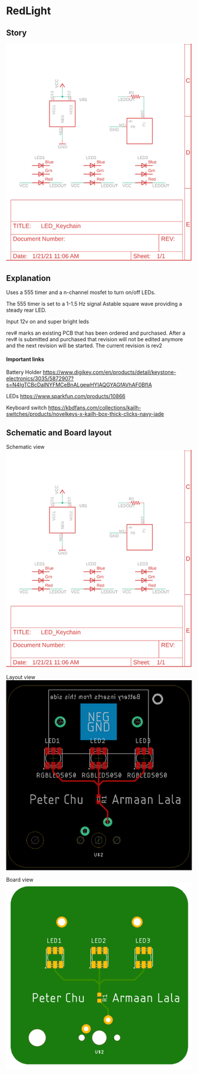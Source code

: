 # RedLight

## Story

![Schematic View rev1](https://github.com/ArmaanLala/LED_Keychain/blob/master/Images/schematicView.png?raw=true)



## Explanation

Uses a 555 timer and a n-channel mosfet to turn on/off LEDs.

The 555 timer is set to a 1-1.5 Hz signal Astable square wave providing a steady rear LED.

Input 12v on and super bright leds 

rev# marks an existing PCB that has been ordered and purchased. After a rev# is submitted and purchased that revision will not be edited anymore and the next revision will be started. The current revision is rev2

#### Important links

Battery Holder
https://www.digikey.com/en/products/detail/keystone-electronics/3035/5872907?s=N4IgTCBcDaINYFMCeBnALgewHYIAQGYAGfAVhAF0BfIA

LEDs
https://www.sparkfun.com/products/10866

Keyboard switch
https://kbdfans.com/collections/kailh-switches/products/novelkeys-x-kailh-box-thick-clicks-navy-jade

## Schematic and Board layout

Schematic view
![Schematic View rev1](https://github.com/ArmaanLala/LED_Keychain/blob/master/Images/schematicView.png?raw=true)

Layout view
![Layout View rev1](https://github.com/ArmaanLala/LED_Keychain/blob/master/Images/layoutView.png?raw=true)

Board view
![Board View rev1](https://github.com/ArmaanLala/LED_Keychain/blob/master/Images/LED_Keychain.png?raw=true)
